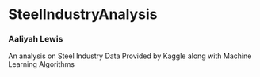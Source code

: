 # SteelIndustryAnalysis
### Aaliyah Lewis
An analysis on Steel Industry Data Provided by Kaggle along with Machine Learning Algorithms
